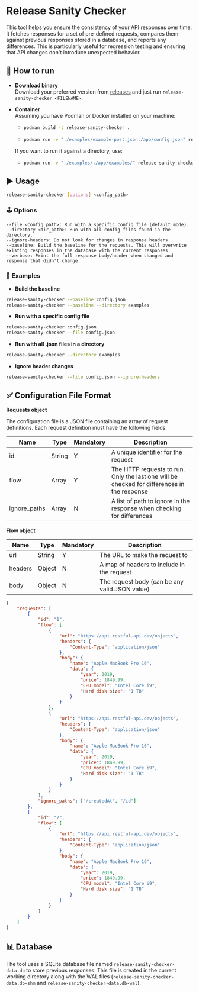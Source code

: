 # Release Sanity Checker

This tool helps you ensure the consistency of your API responses over time. It fetches responses for a set of pre-defined requests, compares them against previous responses stored in a database, and reports any differences.  This is particularly useful for regression testing and ensuring that API changes don't introduce unexpected behavior.

## 🚀 How to run

- **Download binary**  
Download your preferred version from [releases](https://github.com/drew458/release-sanity-checker/releases) and just run `release-sanity-checker <FILENAME>`.

- **Container**  
Assuming you have Podman or Docker installed on your machine:
    - ```bash
      podman build -t release-sanity-checker .
      ```
    - ```bash
      podman run -v "./examples/example-post.json:/app/config.json" release-sanity-checker --ignore-headers config.json
      ```
    
    If you want to run it against a directory, use:  
    - ```bash
      podman run -v "./examples/:/app/examples/" release-sanity-checker --directory ./examples
      ```
 
## ▶️ Usage

```bash
release-sanity-checker [options] <config_path>
```

### 🕹️ Options

    --file <config_path>: Run with a specific config file (default mode).
    --directory <dir_path>: Run with all config files found in the directory.
    --ignore-headers: Do not look for changes in response headers.
    --baseline: Build the baseline for the requests. This will overwrite existing responses in the database with the current responses.
    --verbose: Print the full response body/header when changed and response that didn't change.

### 🚦 Examples

- **Build the baseline**

```bash
release-sanity-checker --baseline config.json
release-sanity-checker --baseline --directory examples
```

- **Run with a specific config file**

```bash
release-sanity-checker config.json
release-sanity-checker --file config.json
```

- **Run with all .json files in a directory**

```bash
release-sanity-checker --directory examples
```

- **Ignore header changes**

```bash
release-sanity-checker --file config.json --ignore-headers
```

## ✅ Configuration File Format

**Requests object**

The configuration file is a JSON file containing an array of request definitions. Each request definition must have the following fields:

| Name | Type | Mandatory | Description | 
|---|---|---|---|
| id | String | Y | A unique identifier for the request |
| flow | Array | Y | The HTTP requests to run. Only the last one will be checked for differences in the response |
| ignore_paths | Array | N | A list of path to ignore in the response when checking for differences |

**Flow object**

| Name | Type | Mandatory | Description | 
|---|---|---|---|
| url | String | Y | The URL to make the request to |
| headers | Object | N | A map of headers to include in the request |
| body | Object | N | The request body (can be any valid JSON value) |


```JSON
{
    "requests": [
        {
            "id": "1",
            "flow": [
                {
                    "url": "https://api.restful-api.dev/objects",
                    "headers": {
                        "Content-Type": "application/json"
                    },
                    "body": {
                        "name": "Apple MacBook Pro 16",
                        "data": {
                            "year": 2019,
                            "price": 1849.99,
                            "CPU model": "Intel Core i9",
                            "Hard disk size": "1 TB"
                        }
                    }
                },
                {
                    "url": "https://api.restful-api.dev/objects",
                    "headers": {
                        "Content-Type": "application/json"
                    },
                    "body": {
                        "name": "Apple MacBook Pro 16",
                        "data": {
                            "year": 2019,
                            "price": 1849.99,
                            "CPU model": "Intel Core i9",
                            "Hard disk size": "1 TB"
                        }
                    }
                }
            ],
            "ignore_paths": ["/createdAt", "/id"]
        },
        {
            "id": "2",
            "flow": [
                {
                    "url": "https://api.restful-api.dev/objects",
                    "headers": {
                        "Content-Type": "application/json"
                    },
                    "body": {
                        "name": "Apple MacBook Pro 16",
                        "data": {
                            "year": 2019,
                            "price": 1849.99,
                            "CPU model": "Intel Core i9",
                            "Hard disk size": "1 TB"
                        }
                    }
                }
            ]
        }
    ]
}
```

## 📊 Database

The tool uses a SQLite database file named `release-sanity-checker-data.db` to store previous responses. This file is created in the current working directory along with the WAL files (`release-sanity-checker-data.db-shm` and `release-sanity-checker-data.db-wal`).
